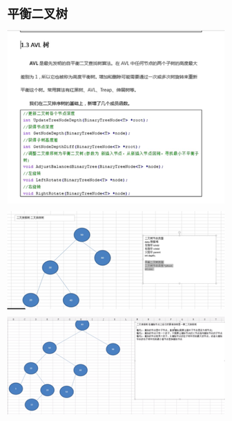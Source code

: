 # 平衡二叉树

![image-20210227205503888](%E5%B9%B3%E8%A1%A1%E4%BA%8C%E5%8F%89%E6%A0%91.assets/image-20210227205503888.png)

![image-20210228114203855](%E5%B9%B3%E8%A1%A1%E4%BA%8C%E5%8F%89%E6%A0%91.assets/image-20210228114203855.png)

![image-20210302142358837](%E5%B9%B3%E8%A1%A1%E4%BA%8C%E5%8F%89%E6%A0%91.assets/image-20210302142358837.png)